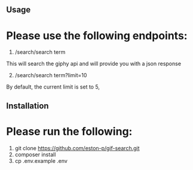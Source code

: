 
## Usage

# Please use the following endpoints:

1. /search/search term

This will search the giphy api and will provide you with a json response

2. /search/search term?limit=10

By default, the current limit is set to 5,  


## Installation

# Please run the following:

1. git clone https://github.com/eston-p/gif-search.git
2. composer install
3. cp .env.example .env